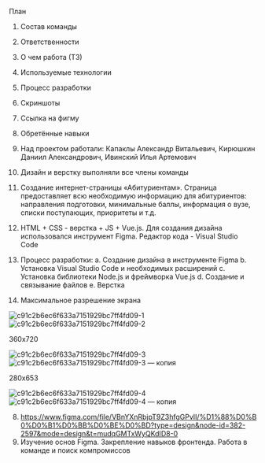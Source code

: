 План
1.	Состав команды
2.	Ответственности
3.	О чем работа (ТЗ)
4.	Используемые технологии
5.	Процесс разработки
6.	Скриншоты
7.	Ссылка на фигму
8.	Обретённые навыки

1.	Над проектом работали: Капаклы Александр Витальевич, Кирюшкин Даниил Александрович, Ивинский Илья Артемович
2.	Дизайн и верстку выполняли все члены команды
3.	Создание интернет-страницы «Абитуриентам». Страница предоставляет всю необходимую информацию для абитуриентов: направления подготовки, минимальные баллы, информация о вузе, списки поступающих, приоритеты и т.д.
4.	HTML + CSS - верстка + JS + Vue.js. Для создания дизайна использовался инструмент Figma. Редактор кода - Visual Studio Code
5.	Процесс разработки:
	a.	Создание дизайна в инструменте Figma
	b.	Установка Visual Studio Code и необходимых расширений
	c.	Установка библиотеки Node.js и фреймворка Vue.js
	d.	Создание и связывание файлов
	e.	Верстка
6.	Максимальное разрешение экрана

  ![c91c2b6ec6f633a7151929bc7ff4fd09-1](https://github.com/sfmai-group-projects/abitur_web/assets/112934395/43caff6b-5499-4d2c-bfbc-f7c1d1f8b206)
  ![c91c2b6ec6f633a7151929bc7ff4fd09-2](https://github.com/sfmai-group-projects/abitur_web/assets/112934395/fbfe22f4-b11b-494c-930b-633e784215da)
  
  360х720
  
  ![c91c2b6ec6f633a7151929bc7ff4fd09-3](https://github.com/sfmai-group-projects/abitur_web/assets/112934395/c9b300c8-2965-4f62-bb4f-9569e0ef8cbf)
  ![c91c2b6ec6f633a7151929bc7ff4fd09-3 — копия](https://github.com/sfmai-group-projects/abitur_web/assets/112934395/205e6265-ebab-403f-87c8-a9f8f386e0c9)
  
  280х653 
  
  ![c91c2b6ec6f633a7151929bc7ff4fd09-4](https://github.com/sfmai-group-projects/abitur_web/assets/112934395/385b4060-3305-4576-8588-adaeaec8717e)
  ![c91c2b6ec6f633a7151929bc7ff4fd09-4 — копия](https://github.com/sfmai-group-projects/abitur_web/assets/112934395/022da081-d8fc-4c6a-b16a-7e6b8119f85f)
  
8.	https://www.figma.com/file/VBnYXnRbjpT9Z3hfgGPvII/%D1%88%D0%B0%D0%B1%D0%BB%D0%BE%D0%BD?type=design&node-id=382-2597&mode=design&t=mudqGMTxWyQKdID8-0
9.	Изучение основ Figma. Закрепление навыков фронтенда. Работа в команде и поиск компромиссов
